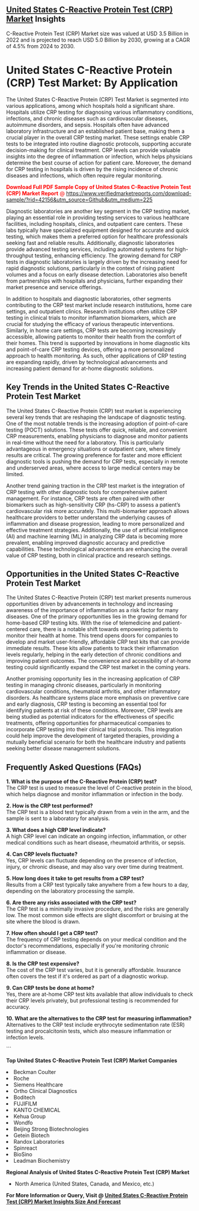 <h2><a href="https://www.verifiedmarketreports.com/download-sample/?rid=42156&amp;utm_source=Github&amp;utm_medium=225" target="_blank">United States C-Reactive Protein Test (CRP) Market</a> Insights</h2><p>C-Reactive Protein Test (CRP) Market size was valued at USD 3.5 Billion in 2022 and is projected to reach USD 5.0 Billion by 2030, growing at a CAGR of 4.5% from 2024 to 2030.</p><p> <h1>United States C-Reactive Protein (CRP) Test Market: By Application</h1> <p>The United States C-Reactive Protein (CRP) Test Market is segmented into various applications, among which hospitals hold a significant share. Hospitals utilize CRP testing for diagnosing various inflammatory conditions, infections, and chronic diseases such as cardiovascular diseases, autoimmune disorders, and sepsis. Hospitals often have advanced laboratory infrastructure and an established patient base, making them a crucial player in the overall CRP testing market. These settings enable CRP tests to be integrated into routine diagnostic protocols, supporting accurate decision-making for clinical treatment. CRP levels can provide valuable insights into the degree of inflammation or infection, which helps physicians determine the best course of action for patient care. Moreover, the demand for CRP testing in hospitals is driven by the rising incidence of chronic diseases and infections, which often require regular monitoring. <p><span class=""><span style="color: #ff0000;"><strong>Download Full PDF Sample Copy of United States C-Reactive Protein Test (CRP) Market Report</strong> @ </span><a href="https://www.verifiedmarketreports.com/download-sample/?rid=42156&amp;utm_source=Github&amp;utm_medium=225" target="_blank">https://www.verifiedmarketreports.com/download-sample/?rid=42156&amp;utm_source=Github&amp;utm_medium=225</a></span></p></p> <p>Diagnostic laboratories are another key segment in the CRP testing market, playing an essential role in providing testing services to various healthcare facilities, including hospitals, clinics, and outpatient care centers. These labs typically have specialized equipment designed for accurate and quick testing, which makes them a preferred option for healthcare professionals seeking fast and reliable results. Additionally, diagnostic laboratories provide advanced testing services, including automated systems for high-throughput testing, enhancing efficiency. The growing demand for CRP tests in diagnostic laboratories is largely driven by the increasing need for rapid diagnostic solutions, particularly in the context of rising patient volumes and a focus on early disease detection. Laboratories also benefit from partnerships with hospitals and physicians, further expanding their market presence and service offerings. <p>In addition to hospitals and diagnostic laboratories, other segments contributing to the CRP test market include research institutions, home care settings, and outpatient clinics. Research institutions often utilize CRP testing in clinical trials to monitor inflammation biomarkers, which are crucial for studying the efficacy of various therapeutic interventions. Similarly, in home care settings, CRP tests are becoming increasingly accessible, allowing patients to monitor their health from the comfort of their homes. This trend is supported by innovations in home diagnostic kits and point-of-care CRP testing devices, offering a more personalized approach to health monitoring. As such, other applications of CRP testing are expanding rapidly, driven by technological advancements and increasing patient demand for at-home diagnostic solutions. <h2>Key Trends in the United States C-Reactive Protein Test Market</h2> <p>The United States C-Reactive Protein (CRP) test market is experiencing several key trends that are reshaping the landscape of diagnostic testing. One of the most notable trends is the increasing adoption of point-of-care testing (POCT) solutions. These tests offer quick, reliable, and convenient CRP measurements, enabling physicians to diagnose and monitor patients in real-time without the need for a laboratory. This is particularly advantageous in emergency situations or outpatient care, where timely results are critical. The growing preference for faster and more efficient diagnostic tools is pushing the demand for CRP tests, especially in remote and underserved areas, where access to large medical centers may be limited. <p>Another trend gaining traction in the CRP test market is the integration of CRP testing with other diagnostic tools for comprehensive patient management. For instance, CRP tests are often paired with other biomarkers such as high-sensitivity CRP (hs-CRP) to assess a patient’s cardiovascular risk more accurately. This multi-biomarker approach allows healthcare providers to better understand the underlying causes of inflammation and disease progression, leading to more personalized and effective treatment strategies. Additionally, the use of artificial intelligence (AI) and machine learning (ML) in analyzing CRP data is becoming more prevalent, enabling improved diagnostic accuracy and predictive capabilities. These technological advancements are enhancing the overall value of CRP testing, both in clinical practice and research settings. <h2>Opportunities in the United States C-Reactive Protein Test Market</h2> <p>The United States C-Reactive Protein (CRP) test market presents numerous opportunities driven by advancements in technology and increasing awareness of the importance of inflammation as a risk factor for many diseases. One of the primary opportunities lies in the growing demand for home-based CRP testing kits. With the rise of telemedicine and patient-centered care, there is a notable shift towards empowering patients to monitor their health at home. This trend opens doors for companies to develop and market user-friendly, affordable CRP test kits that can provide immediate results. These kits allow patients to track their inflammation levels regularly, helping in the early detection of chronic conditions and improving patient outcomes. The convenience and accessibility of at-home testing could significantly expand the CRP test market in the coming years. <p>Another promising opportunity lies in the increasing application of CRP testing in managing chronic diseases, particularly in monitoring cardiovascular conditions, rheumatoid arthritis, and other inflammatory disorders. As healthcare systems place more emphasis on preventive care and early diagnosis, CRP testing is becoming an essential tool for identifying patients at risk of these conditions. Moreover, CRP levels are being studied as potential indicators for the effectiveness of specific treatments, offering opportunities for pharmaceutical companies to incorporate CRP testing into their clinical trial protocols. This integration could help improve the development of targeted therapies, providing a mutually beneficial scenario for both the healthcare industry and patients seeking better disease management solutions. <h2>Frequently Asked Questions (FAQs)</h2> <p><strong>1. What is the purpose of the C-Reactive Protein (CRP) test?</strong><br>The CRP test is used to measure the level of C-reactive protein in the blood, which helps diagnose and monitor inflammation or infection in the body.</p> <p><strong>2. How is the CRP test performed?</strong><br>The CRP test is a blood test typically drawn from a vein in the arm, and the sample is sent to a laboratory for analysis.</p> <p><strong>3. What does a high CRP level indicate?</strong><br>A high CRP level can indicate an ongoing infection, inflammation, or other medical conditions such as heart disease, rheumatoid arthritis, or sepsis.</p> <p><strong>4. Can CRP levels fluctuate?</strong><br>Yes, CRP levels can fluctuate depending on the presence of infection, injury, or chronic disease, and may also vary over time during treatment.</p> <p><strong>5. How long does it take to get results from a CRP test?</strong><br>Results from a CRP test typically take anywhere from a few hours to a day, depending on the laboratory processing the sample.</p> <p><strong>6. Are there any risks associated with the CRP test?</strong><br>The CRP test is a minimally invasive procedure, and the risks are generally low. The most common side effects are slight discomfort or bruising at the site where the blood is drawn.</p> <p><strong>7. How often should I get a CRP test?</strong><br>The frequency of CRP testing depends on your medical condition and the doctor's recommendations, especially if you're monitoring chronic inflammation or disease.</p> <p><strong>8. Is the CRP test expensive?</strong><br>The cost of the CRP test varies, but it is generally affordable. Insurance often covers the test if it's ordered as part of a diagnostic workup.</p> <p><strong>9. Can CRP tests be done at home?</strong><br>Yes, there are at-home CRP test kits available that allow individuals to check their CRP levels privately, but professional testing is recommended for accuracy.</p> <p><strong>10. What are the alternatives to the CRP test for measuring inflammation?</strong><br>Alternatives to the CRP test include erythrocyte sedimentation rate (ESR) testing and procalcitonin tests, which also measure inflammation or infection levels.</p> ```</p><p><strong>Top United States C-Reactive Protein Test (CRP) Market Companies</strong></p><div data-test-id=""><p><li>Beckman Coulter</li><li> Roche</li><li> Siemens Healthcare</li><li> Ortho Clinical Diagnostics</li><li> Boditech</li><li> FUJIFILM</li><li> KANTO CHEMICAL</li><li> Kehua Group</li><li> Wondfo</li><li> Beijing Strong Biotechnologies</li><li> Getein Biotech</li><li> Randox Laboratories</li><li> Spinreact</li><li> BioSino</li><li> Leadman Biochemistry</li></p><div><strong>Regional Analysis of&nbsp;United States C-Reactive Protein Test (CRP) Market</strong></div><ul><li dir="ltr"><p dir="ltr">North America&nbsp;(United States, Canada, and Mexico, etc.)</p></li></ul><p><strong>For More Information or Query, Visit @&nbsp;</strong><strong><a href="https://www.verifiedmarketreports.com/product/global-c-reactive-protein-test-crp-market-2019-by-manufacturers-regions-type-and-application-forecast-to-2024/?utm_source=Github&amp;utm_medium=225" target="_blank">United States C-Reactive Protein Test (CRP) Market Insights Size And Forecast</a></strong></p></div>
